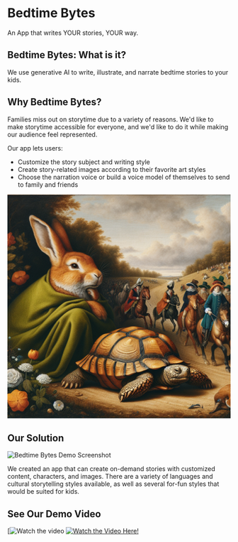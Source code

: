 # Bedtime Bytes 


An App that writes YOUR stories, YOUR way.

## Bedtime Bytes: What is it?

We use generative AI to write, illustrate, and narrate bedtime stories to your kids.

## Why Bedtime Bytes? 

Families miss out on storytime due to a variety of reasons. We'd like to make storytime accessible for everyone, and we'd like to do it while making our audience feel represented.

Our app lets users:
- Customize the story subject and writing style
- Create story-related images according to their favorite art styles
- Choose the narration voice or build a voice model of themselves to send to family and friends
 
![Tortoise and the Hare as a Renaissance Painting](/thumbnail.png)

## Our Solution

![Bedtime Bytes Demo Screenshot](/screenshot.png)

We created an app that can create on-demand stories with customized content, characters, and images. There are a variety of languages and cultural storytelling styles available,
as well as several for-fun styles that would be suited for kids.

## See Our Demo Video
[![Watch the video]([](https://youtu.be/Ej1InUZNjcQ?si=lkAb3KXVa0gb46Ar))
[![Watch the Video Here!](https://img.youtube.com/vi/Ej1InUZNjcQ&t=82s/0.jpg)](https://www.youtube.com/watch?v=Ej1InUZNjcQ&t=82s)

